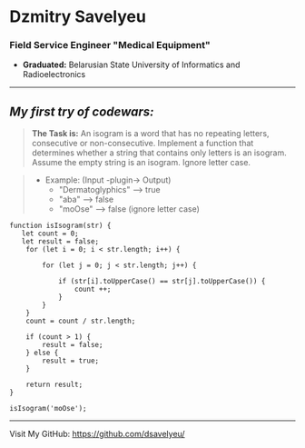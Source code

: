 # Dzmitry Savelyeu

### Field Service Engineer "Medical Equipment"

- **Graduated:** Belarusian State University of Informatics and Radioelectronics

---

## _My first try of codewars:_

> **The Task is:**
> An isogram is a word that has no repeating letters, consecutive or non-consecutive.
> Implement a function that determines whether a string that contains only letters is an isogram.
> Assume the empty string is an isogram. Ignore letter case.

> - Example: (Input -plugin-> Output)
>   - "Dermatoglyphics" --> true
>   - "aba" --> false
>   - "moOse" --> false (ignore letter case)

```
function isIsogram(str) {
   let count = 0;
   let result = false;
    for (let i = 0; i < str.length; i++) {

        for (let j = 0; j < str.length; j++) {

            if (str[i].toUpperCase() == str[j].toUpperCase()) {
                count ++;
            }
        }
    }
    count = count / str.length;

    if (count > 1) {
        result = false;
    } else {
        result = true;
    }

    return result;
}

isIsogram('moOse');
```

---

Visit My GitHub: https://github.com/dsavelyeu/
